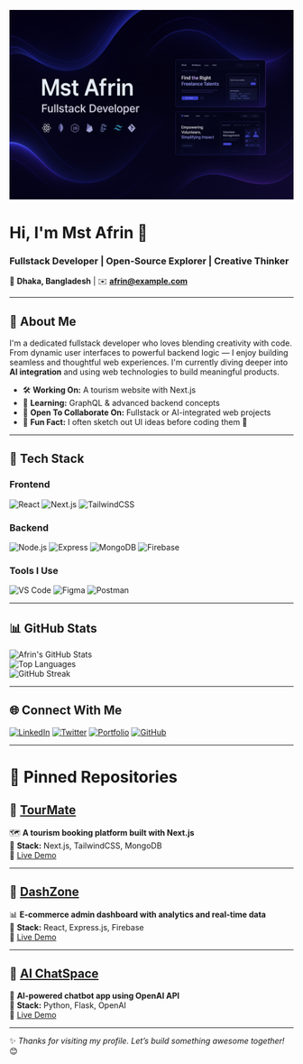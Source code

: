 <!-- 🌐 Banner Image -->
<p align="center">
  <img src="https://github.com/afrinbhuiyan/afrinbhuiyan/blob/main/github_banner.png?raw=true" alt="Mst Afrin Banner" />
</p>

# **Hi, I'm Mst Afrin** 👋  
### **Fullstack Developer | Open-Source Explorer | Creative Thinker**

📍 **Dhaka, Bangladesh** | ✉️ **afrin@example.com**  

---

## 🚀 About Me  
I'm a dedicated fullstack developer who loves blending creativity with code. From dynamic user interfaces to powerful backend logic — I enjoy building seamless and thoughtful web experiences. I'm currently diving deeper into **AI integration** and using web technologies to build meaningful products.

- 🛠️ **Working On:** A tourism website with Next.js  
- 🌱 **Learning:** GraphQL & advanced backend concepts  
- 🤝 **Open To Collaborate On:** Fullstack or AI-integrated web projects  
- 🧩 **Fun Fact:** I often sketch out UI ideas before coding them 🎨  

---

## 🧰 Tech Stack  

### **Frontend**  
![React](https://img.shields.io/badge/-React-61DAFB?logo=react&logoColor=black)
![Next.js](https://img.shields.io/badge/-Next.js-000000?logo=next.js)
![TailwindCSS](https://img.shields.io/badge/-TailwindCSS-06B6D4?logo=tailwind-css)

### **Backend**  
![Node.js](https://img.shields.io/badge/-Node.js-339933?logo=node.js&logoColor=white)
![Express](https://img.shields.io/badge/-Express-000000?logo=express)
![MongoDB](https://img.shields.io/badge/-MongoDB-47A248?logo=mongodb&logoColor=white)
![Firebase](https://img.shields.io/badge/-Firebase-FFCA28?logo=firebase&logoColor=black)

### **Tools I Use**  
![VS Code](https://img.shields.io/badge/-VS%20Code-007ACC?logo=visual-studio-code)
![Figma](https://img.shields.io/badge/-Figma-F24E1E?logo=figma&logoColor=white)
![Postman](https://img.shields.io/badge/-Postman-FF6C37?logo=postman)

---

## 📊 GitHub Stats  

![Afrin's GitHub Stats](https://github-readme-stats.vercel.app/api?username=afrinbhuiyan&show_icons=true&theme=radical)  
![Top Languages](https://github-readme-stats.vercel.app/api/top-langs/?username=afrinbhuiyan&layout=compact&theme=radical)  
![GitHub Streak](https://streak-stats.demolab.com?user=afrinbhuiyan&theme=radical)  

---

## 🌐 Connect With Me  

[![LinkedIn](https://img.shields.io/badge/-LinkedIn-0A66C2?logo=linkedin)](https://linkedin.com/in/afrinbhuiyan)
[![Twitter](https://img.shields.io/badge/-Twitter-1DA1F2?logo=twitter)](https://twitter.com/afrin_handle)
[![Portfolio](https://img.shields.io/badge/-Portfolio-FF7139?logo=firefox)](https://afrin-portfolio.com)
[![GitHub](https://img.shields.io/badge/-GitHub-181717?logo=github)](https://github.com/afrinbhuiyan)

---

# 📌 Pinned Repositories  

## 🔹 [TourMate](https://github.com/afrinbhuiyan/tourmate)  
🗺️ **A tourism booking platform built with Next.js**  
🧰 **Stack:** Next.js, TailwindCSS, MongoDB  
🔗 [Live Demo](https://tourmate-live.com)

---

## 🔹 [DashZone](https://github.com/afrinbhuiyan/dashzone)  
📊 **E-commerce admin dashboard with analytics and real-time data**  
🧰 **Stack:** React, Express.js, Firebase  
🔗 [Live Demo](https://dashzone-demo.com)

---

## 🔹 [AI ChatSpace](https://github.com/afrinbhuiyan/ai-chatspace)  
🤖 **AI-powered chatbot app using OpenAI API**  
🧰 **Stack:** Python, Flask, OpenAI  
🔗 [Live Demo](https://chatspace-ai.netlify.app)

---

✨ *Thanks for visiting my profile. Let’s build something awesome together!* 😊  
